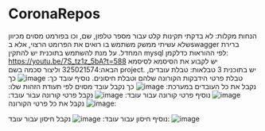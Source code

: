 # CoronaRepos
הנחות מקלות: לא בדקתי תקינות קלט עבור מספר טלפון, שם, וכו בפורמט מסוים מכיוון שלא עשיתי ממשק משתמש בו רואים את הפרומט הרצוי, אלא בswagger ברירת המחדל.
על מנת להשתמש בתוכנית יש להתקין mysql לפי ההוראות כדלקמן: https://youtu.be/7S_tz1z_5bA?t=588
יש לקבוע את הסיסמא לסיסמא הבאה:325021574
וליצור סכמה בשם project.
יש בתוכנית 3 טבלאות: טבלת עובדים, טבלת פרטי הידבקות הקורונה שלהם וטבלת חיסונים.
נוסיף עובד כך:
![image](https://github.com/rinatwalles/CoronaRepos/assets/79931527/9932f3a4-f786-4ce0-8d87-1abf5bdcf7b6)
כך נקבל את כל העובדים במערכת:
![image](https://github.com/rinatwalles/CoronaRepos/assets/79931527/d4815b15-d6ed-41fc-a8cd-149c991f781a)
כך נקבל עובד מסוים לפי תעודת הזהות שלו:
![image](https://github.com/rinatwalles/CoronaRepos/assets/79931527/2f842da3-d7e7-45d4-bff0-2307eaed84f7)
נוסיף פרטי קורונה עבור עובד:
![image](https://github.com/rinatwalles/CoronaRepos/assets/79931527/3f6aba77-95df-4e5d-a3c7-f72284ab6376)
נקבל פרטי קורונה עבור עובד:
![image](https://github.com/rinatwalles/CoronaRepos/assets/79931527/f391d574-47cf-4338-9b98-15fd1a1abc29)
נקבל את כל פרטי הקורונה:

נוסיף חיסון עבור עובד:
![image](https://github.com/rinatwalles/CoronaRepos/assets/79931527/e7c4a4e4-95fa-4fc1-96b2-ba3bd6b61c66)
נקבל חיסון עבור עובד:
![image](https://github.com/rinatwalles/CoronaRepos/assets/79931527/8792c83f-63e1-492e-8a54-ab9512bbed95)
